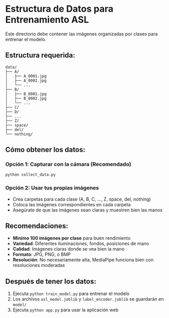 # Estructura de Datos para Entrenamiento ASL

Este directorio debe contener las imágenes organizadas por clases para entrenar el modelo.

## Estructura requerida:

```
data/
├── A/
│   ├── A_0001.jpg
│   ├── A_0002.jpg
│   └── ...
├── B/
│   ├── B_0001.jpg
│   ├── B_0002.jpg
│   └── ...
├── C/
├── D/
├── ...
├── Z/
├── space/
├── del/
└── nothing/
```

## Cómo obtener los datos:

### Opción 1: Capturar con la cámara (Recomendado)
```bash
python collect_data.py
```

### Opción 2: Usar tus propias imágenes
- Crea carpetas para cada clase (A, B, C, ..., Z, space, del, nothing)
- Coloca las imágenes correspondientes en cada carpeta
- Asegúrate de que las imágenes sean claras y muestren bien las manos

## Recomendaciones:

- **Mínimo 100 imágenes por clase** para buen rendimiento
- **Variedad**: Diferentes iluminaciones, fondos, posiciones de mano
- **Calidad**: Imágenes claras donde se vea bien la mano
- **Formato**: JPG, PNG, o BMP
- **Resolución**: No necesariamente alta, MediaPipe funciona bien con resoluciones moderadas

## Después de tener los datos:

1. Ejecuta `python train_model.py` para entrenar el modelo
2. Los archivos `asl_model.joblib` y `label_encoder.joblib` se guardarán en `model/`
3. Ejecuta `python app.py` para usar la aplicación web
